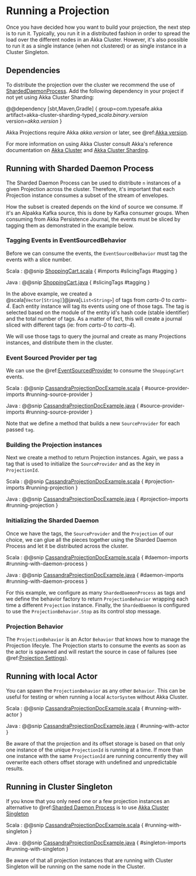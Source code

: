 # Running a Projection

Once you have decided how you want to build your projection, the next step is to run it. Typically, you run it in a distributed fashion in order to spread the load over the different nodes in an Akka Cluster. However, it's also possible to run it as a single instance (when not clustered) or as single instance in a Cluster Singleton.

## Dependencies

To distribute the projection over the cluster we recommend the use of [ShardedDaemonProcess](https://doc.akka.io/docs/akka/current/typed/cluster-sharded-daemon-process.html). Add the following dependency in your project if not yet using Akka Cluster Sharding:

@@dependency [sbt,Maven,Gradle] {
  group=com.typesafe.akka
  artifact=akka-cluster-sharding-typed_$scala.binary.version$
  version=$akka.version$
}

Akka Projections require Akka $akka.version$ or later, see @ref:[Akka version](overview.md#akka-version).

For more information on using Akka Cluster consult Akka's reference documentation on [Akka Cluster](https://doc.akka.io/docs/akka/current/typed/index-cluster.html) and [Akka Cluster Sharding](https://doc.akka.io/docs/akka/current/typed/cluster-sharding.html).

## Running with Sharded Daemon Process

The Sharded Daemon Process can be used to distribute `n` instances of a given Projection across the cluster. Therefore, it's important that each Projection instance consumes a subset of the stream of envelopes.

How the subset is created depends on the kind of source we consume. If it's an Alpakka Kafka source, this is done by Kafka consumer groups. When consuming from Akka Persistence Journal, the events must be sliced by tagging them as demonstrated in the example below.

### Tagging Events in EventSourcedBehavior

Before we can consume the events, the `EventSourcedBehavior` must tag the events with a slice number.

Scala
:  @@snip [ShoppingCart.scala](/examples/src/test/scala/docs/eventsourced/ShoppingCart.scala) { #imports #slicingTags #tagging }

Java
:  @@snip [ShoppingCart.java](/examples/src/test/java/jdocs/eventsourced/ShoppingCart.java) { #slicingTags #tagging }

In the above example, we created a @scala[`Vector[String]`]@java[`List<String>`] of tags from *carts-0* to *carts-4*. Each entity instance will tag its events using one of those tags. The tag is selected based on the module of the entity id's hash code (stable identifier) and the total number of tags. As a matter of fact, this will create a journal sliced with different tags (ie: from *carts-0* to *carts-4*).

We will use those tags to query the journal and create as many Projections instances, and distribute them in the cluster.

### Event Sourced Provider per tag

We can use the @ref:[EventSourcedProvider](eventsourced.md) to consume the `ShoppingCart` events.

Scala
:  @@snip [CassandraProjectionDocExample.scala](/examples/src/test/scala/docs/cassandra/CassandraProjectionDocExample.scala) { #source-provider-imports #running-source-provider }

Java
:  @@snip [CassandraProjectionDocExample.java](/examples/src/test/java/jdocs/cassandra/CassandraProjectionDocExample.java) { #source-provider-imports #running-source-provider }

Note that we define a method that builds a new `SourceProvider` for each passed `tag`.

### Building the Projection instances

Next we create a method to return Projection instances. Again, we pass a tag that is used to initialize the `SourceProvider` and as the key in `ProjectionId`.

Scala
:  @@snip [CassandraProjectionDocExample.scala](/examples/src/test/scala/docs/cassandra/CassandraProjectionDocExample.scala) { #projection-imports #running-projection }

Java
:  @@snip [CassandraProjectionDocExample.java](/examples/src/test/java/jdocs/cassandra/CassandraProjectionDocExample.java) { #projection-imports #running-projection }

### Initializing the Sharded Daemon

Once we have the tags, the `SourceProvider` and the `Projection` of our choice, we can glue all the pieces together using the Sharded Daemon Process and let it be distributed across the cluster.

Scala
:  @@snip [CassandraProjectionDocExample.scala](/examples/src/test/scala/docs/cassandra/CassandraProjectionDocExample.scala) { #daemon-imports #running-with-daemon-process }

Java
:  @@snip [CassandraProjectionDocExample.java](/examples/src/test/java/jdocs/cassandra/CassandraProjectionDocExample.java) { #daemon-imports #running-with-daemon-process }

For this example, we configure as many `ShardedDaemonProcess` as tags and we define the behavior factory to return `ProjectionBehavior` wrapping each time a different `Projection` instance. Finally, the `ShardedDaemon` is configured to use the `ProjectionBehavior.Stop` as its control stop message.

### Projection Behavior

The `ProjectionBehavior` is an Actor `Behavior` that knows how to manage the Projection lifecyle. The Projection starts to consume the events as soon as the actor is spawned and will restart the source in case of failures (see @ref:[Projection Settings](projection-settings.md)).

## Running with local Actor

You can spawn the `ProjectionBehavior` as any other `Behavior`. This can be useful for testing or when running
a local `ActorSystem` without Akka Cluster.

Scala
:  @@snip [CassandraProjectionDocExample.scala](/examples/src/test/scala/docs/cassandra/CassandraProjectionDocExample.scala) { #running-with-actor }

Java
:  @@snip [CassandraProjectionDocExample.java](/examples/src/test/java/jdocs/cassandra/CassandraProjectionDocExample.java) { #running-with-actor }

Be aware of that the projection and its offset storage is based on that only one instance of the unique `ProjectionId`
is running at a time. If more than one instance with the same `ProjectionId` are running concurrently they will
overwrite each others offset storage with undefined and unpredictable results.

## Running in Cluster Singleton

If you know that you only need one or a few projection instances an alternative to @ref:[Sharded Daemon Process](#running-with-sharded-daemon-process)
is to use [Akka Cluster Singleton](https://doc.akka.io/docs/akka/current/typed/cluster-singleton.html)  

Scala
:  @@snip [CassandraProjectionDocExample.scala](/examples/src/test/scala/docs/cassandra/CassandraProjectionDocExample.scala) { #running-with-singleton }

Java
:  @@snip [CassandraProjectionDocExample.java](/examples/src/test/java/jdocs/cassandra/CassandraProjectionDocExample.java) { #singleton-imports #running-with-singleton }

Be aware of that all projection instances that are running with Cluster Singleton will be running on the same node
in the Cluster.
